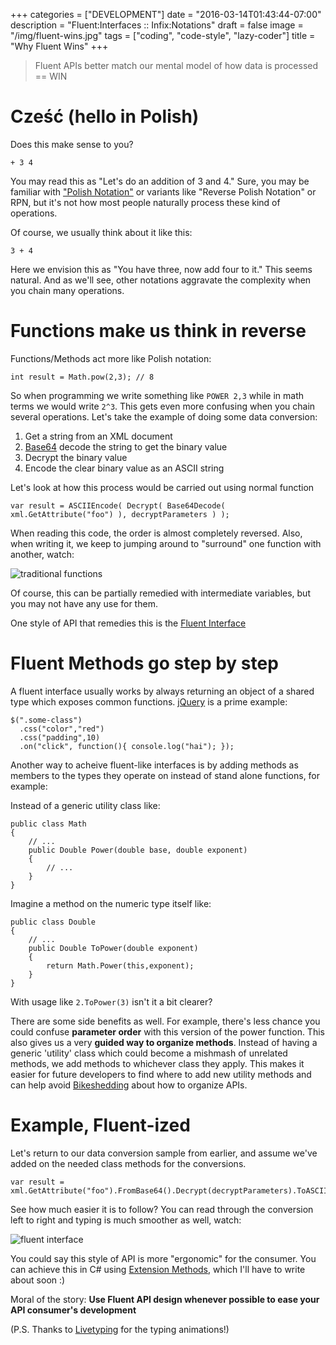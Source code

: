 +++
categories = ["DEVELOPMENT"]
date = "2016-03-14T01:43:44-07:00"
description = "Fluent:Interfaces :: Infix:Notations"
draft = false
image = "/img/fluent-wins.jpg"
tags = ["coding", "code-style", "lazy-coder"]
title = "Why Fluent Wins"
+++

> Fluent APIs better match our mental model of how data is processed == WIN 

# Cześć (hello in Polish)
Does this make sense to you?  

`+ 3 4 `

You may read this as "Let's do an addition of 3 and 4."  Sure, you may be familiar with ["Polish Notation"](https://en.wikipedia.org/wiki/Polish_notation) or variants like "Reverse Polish Notation" or RPN, but it's not how most people naturally process these kind of operations.  

Of course, we usually think about it like this:

`3 + 4`

Here we envision this as "You have three, now add four to it."  This seems natural.  And as we'll see, other notations aggravate the complexity when you chain many operations.

# Functions make us think in reverse

Functions/Methods act more like Polish notation:

`int result = Math.pow(2,3); // 8`

So when programming we write something like `POWER 2,3` while in math terms we would write `2^3`.  This gets even more confusing when you chain several operations.  Let's take the example of doing some data conversion:

1. Get a string from an XML document
2. [Base64](https://en.wikipedia.org/wiki/Base64) decode the string to get the binary value
3. Decrypt the binary value
4. Encode the clear binary value as an ASCII string

Let's look at how this process would be carried out using normal function 

````
var result = ASCIIEncode( Decrypt( Base64Decode( xml.GetAttribute("foo") ), decryptParameters ) );
````

When reading this code, the order is almost completely reversed.  Also, when writing it, we keep to jumping around to "surround" one function with another, watch:

![traditional functions](/img/fluent-bad.gif)

Of course, this can be partially remedied with intermediate variables, but you may not have any use for them.

One style of API that remedies this is the [Fluent Interface](http://martinfowler.com/bliki/FluentInterface.html)

# Fluent Methods go step by step

A fluent interface usually works by always returning an object of a shared type which exposes common functions.  [jQuery](https://jquery.com/) is a prime example:

```
$(".some-class")
  .css("color","red")
  .css("padding",10)
  .on("click", function(){ console.log("hai"); });
```

Another way to acheive fluent-like interfaces is by adding methods as members to the types they operate on instead of stand alone functions, for example:

Instead of a generic utility class like:
```
public class Math
{
    // ...
    public Double Power(double base, double exponent)
    {
        // ... 
    }
}
```

Imagine a method on the numeric type itself like:
```
public class Double
{
    // ...
    public Double ToPower(double exponent)
    {
        return Math.Power(this,exponent); 
    }
}
```
With usage like `2.ToPower(3)` isn't it a bit clearer?  

There are some side benefits as well.  For example, there's less chance you could confuse **parameter order** with this version of the power function.  This also gives us a very **guided way to organize methods**.  Instead of having a generic 'utility' class which could become a mishmash of unrelated methods, we add methods to whichever class they apply.  This makes it easier for future developers to find where to add new utility methods and can help avoid [Bikeshedding](https://css-tricks.com/what-is-bikeshedding/) about how to organize APIs.

# Example, Fluent-ized
Let's return to our data conversion sample from earlier, and assume we've added on the needed class methods for the conversions.

```
var result = xml.GetAttribute("foo").FromBase64().Decrypt(decryptParameters).ToASCII();
```

See how much easier it is to follow?  You can read through the conversion left to right and typing is much smoother as well, watch:

![fluent interface](/img/fluent-good.gif)

You could say this style of API is more "ergonomic" for the consumer.  You can achieve this in C# using [Extension ](https://msdn.microsoft.com/en-us/library/bb383977.aspx) [Methods](http://www.dotnetperls.com/extension), which I'll have to write about soon :)

Moral of the story: **Use Fluent API design whenever possible to ease your API consumer's development** 

(P.S. Thanks to [Livetyping](http://text.livetyping.com/) for the typing animations!)